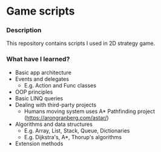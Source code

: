 # Game scripts
### Description
This repository contains scripts I used in 2D strategy game.
### What have I learned?
  * Basic app architecture
  * Events and delegates 
     * E.g. Action and Func classes
  * OOP principles
  * Basic LINQ queries
  * Dealing with third-party projects
     * Humans moving system uses A* Pathfinding project (https://arongranberg.com/astar/)
  * Algorithms and data structures
     * E.g. Array, List, Stack, Queue, Dictionaries
     * E.g. Dijkstra's, A*, Thorup's algorithms
  * Extension methods
